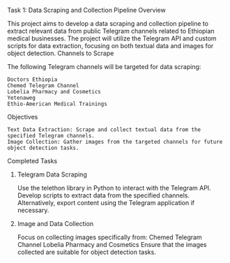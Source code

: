Task 1: Data Scraping and Collection Pipeline
Overview

This project aims to develop a data scraping and collection pipeline to extract relevant data from public Telegram channels related to Ethiopian medical businesses. The project will utilize the Telegram API and custom scripts for data extraction, focusing on both textual data and images for object detection.
Channels to Scrape

The following Telegram channels will be targeted for data scraping:

    Doctors Ethiopia
    Chemed Telegram Channel
    Lobelia Pharmacy and Cosmetics
    Yetenaweg
    Ethio-American Medical Trainings

Objectives

    Text Data Extraction: Scrape and collect textual data from the specified Telegram channels.
    Image Collection: Gather images from the targeted channels for future object detection tasks.

Completed Tasks

1. Telegram Data Scraping

   Use the telethon library in Python to interact with the Telegram API.
   Develop scripts to extract data from the specified channels.
   Alternatively, export content using the Telegram application if necessary.

2. Image and Data Collection

   Focus on collecting images specifically from:
   Chemed Telegram Channel
   Lobelia Pharmacy and Cosmetics
   Ensure that the images collected are suitable for object detection tasks.
